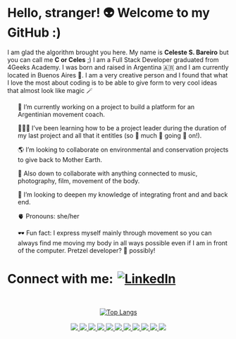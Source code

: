 # Hello, stranger! 👽 Welcome to my GitHub :)

<!--
**celes-sb/celes-sb** is a ✨ _special_ ✨ repository because its `README.md` (this file) appears on your GitHub profile.
-->
<p>I am glad the algorithm brought you here. My name is <b>Celeste S. Bareiro</b> but you can call me <b>C or Celes</b> ;)
I am a Full Stack Developer graduated from 4Geeks Academy. I was born and raised in Argentina 🇦🇷 and I am currently located in Buenos Aires 🧉. 
I am a very creative person and I found that what I love the most about coding is to be able to give form to very cool ideas that almost look like magic 🪄</p>
  <ul>🐒 I’m currently working on a project to build a platform for an Argentinian movement coach.</ul>
  <ul>🧑‍🤝‍🧑 I’ve been learning how to be a project leader during the duration of my last project and all that it entitles (so 👏 much 👏 going 👏 on!).</ul>
  <ul>🌎 I’m looking to collaborate on environmental and conservation projects to give back to Mother Earth.</ul>
  <ul>🎴 Also down to collaborate with anything connected to music, photography, film, movement of the body.</ul>
  <ul>🧠 I’m looking to deepen my knowledge of integrating front and and back end.</ul>
  <ul>🫀 Pronouns: she/her</ul>
  <ul>🕶️ Fun fact: I express myself mainly through movement so you can always find me moving my body in all ways possible even if I am in front of the computer. Pretzel developer? 🥨 possibly!</ul>
<h1> </h1>
<h1 style="display: flex; align-items: center;">Connect with me:     
  <a href="https://www.linkedin.com/in/celestesoledadb" target="_blank" style="margin-left: 10px;">
    <img src="https://skillicons.dev/icons?i=linkedin" alt="LinkedIn" style="vertical-align: middle;" />
  </a>
</h1>
<br />
<p align="center">
  <a href="https://github.com/anuraghazra/github-readme-stats">
    <img src="https://github-readme-stats.vercel.app/api/top-langs/?username=celes-sb&layout=compact&langs_count=6" alt="Top Langs" />
  </a>
  <br />
  <br />
  <a href="https://skillicons.dev">
    <img src="https://skillicons.dev/icons?i=html" />
  </a>
   <a href="https://skillicons.dev">
    <img src="https://skillicons.dev/icons?i=css" />
  </a>
  <a href="https://skillicons.dev">
    <img src="https://skillicons.dev/icons?i=bootstrap" />
  </a>
  <a href="https://skillicons.dev">
    <img src="https://skillicons.dev/icons?i=js" />
  </a>
  <a href="https://skillicons.dev">
    <img src="https://skillicons.dev/icons?i=react" />
  </a>
  <a href="https://skillicons.dev">
    <img src="https://skillicons.dev/icons?i=py" />
  </a>
  <a href="https://skillicons.dev">
    <img src="https://skillicons.dev/icons?i=flask" />
  </a>
   <a href="https://skillicons.dev">
    <img src="https://skillicons.dev/icons?i=postgres" />
  </a>
  <a href="https://skillicons.dev">
    <img src="https://skillicons.dev/icons?i=git" />
  </a>
  <a href="https://skillicons.dev">
    <img src="https://skillicons.dev/icons?i=github" />
  </a>
  <a href="https://skillicons.dev">
    <img src="https://skillicons.dev/icons?i=vscode" />
  </a>
</p>
